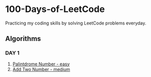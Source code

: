 # 100-Days-of-LeetCode

Practicing my coding skills by solving LeetCode problems everyday.

## Algorithms

### DAY 1

1. [Palintdrome Number - easy](Algorithms/Palindrome-Number.cs)
2. [Add Two Number - medium](Algorithms/Add-Two-Numbers.cs)

